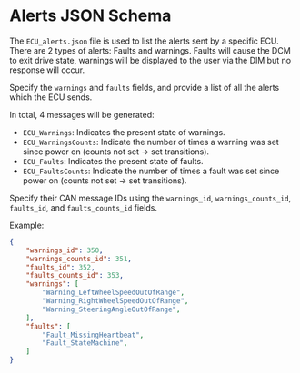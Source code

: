 # Alerts JSON Schema

The `ECU_alerts.json` file is used to list the alerts sent by a specific ECU.
There are 2 types of alerts: Faults and warnings.
Faults will cause the DCM to exit drive state,
warnings will be displayed to the user via the DIM but no response will occur.

Specify the `warnings` and `faults` fields, and provide a list of all the alerts which the ECU sends.

In total, 4 messages will be generated: 

- `ECU_Warnings`: Indicates the present state of warnings.
- `ECU_WarningsCounts`: Indicate the number of times a warning was set since power on (counts not set -> set transitions).
- `ECU_Faults`: Indicates the present state of faults.
- `ECU_FaultsCounts`: Indicate the number of times a fault was set since power on (counts not set -> set transitions).

Specify their CAN message IDs using the `warnings_id`, `warnings_counts_id`, `faults_id`, and `faults_counts_id` fields.

Example: 

```json
{
    "warnings_id": 350,
    "warnings_counts_id": 351,
    "faults_id": 352,
    "faults_counts_id": 353,
    "warnings": [
        "Warning_LeftWheelSpeedOutOfRange",
        "Warning_RightWheelSpeedOutOfRange",
        "Warning_SteeringAngleOutOfRange",
    ],
    "faults": [
        "Fault_MissingHeartbeat",
        "Fault_StateMachine",
    ]
}
```